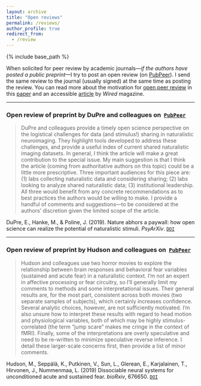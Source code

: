 ```yaml
---
layout: archive
title: "Open reviews"
permalink: /reviews/
author_profile: true
redirect_from:
  - /review
---
```


{% include base_path %}

When solicited for peer review by academic journals&mdash;*if the authors have posted a public preprint*&mdash;I try to post an open review (on [PubPeer](https://pubpeer.com/)). I send the same review to the journal (usually signed) at the same time as posting the review. You can read more about the motivation for [open peer review](https://en.wikipedia.org/wiki/Open_peer_review) in this [paper](https://doi.org/10.3389/fncom.2012.00079) and an accessible [article](https://www.wired.com/2017/03/rogue-neuroscientist-mission-hack-peer-review/) by *Wired* magazine.

---

### Open review of preprint by DuPre and colleagues on  [`PubPeer`](https://pubpeer.com/publications/764D03ED6F80183031E5378AC5C365#1)
> DuPre and colleagues provide a timely open science perspective on the logistical challenges for data (and stimulus!) sharing in naturalistic neuroimaging. They highlight tools developed to address these challenges, and provide a useful index of current shared naturalistic imaging datasets. In general, I think the article will make a great contribution to the special issue. My main suggestion is that I think the article (coming from authoritative authors on this topic) could be a little more prescriptive. Three important audiences for this piece are: (1) labs collecting naturalistic data and considering sharing; (2) labs looking to analyze shared naturalistic data; (3) institutional leadership. All three would benefit from any concrete recommendations as to best practices the authors would be willing to make. I provide a handful of comments and suggestions—to be considered at the authors’ discretion given the limited scope of the article.<br>

DuPre, E., Hanke, M., & Poline, J. (2019). Nature abhors a paywall: how open science can realize the potential of naturalistic stimuli. *PsyArXiv*. [`DOI`](https://doi.org/10.31234/osf.io/sdbqv)

---

### Open review of preprint by Hudson and colleagues on  [`PubPeer`](>https://pubpeer.com/publications/D986D186184B83B6CB32D3DF3C2B2E#1)
> Hudson and colleagues use two horror movies to explore the relationship between brain responses and behavioral fear variables (sustained and acute fear) in a naturalistic context. I’m not an expert in affective processing or fear circuitry, so I’ll generally limit my comments to methods and some interpretational issues. Their general results are, for the most part, consistent across both movies (two separate samples of subjects), which certainly increases confidence. Several analytic choices, however, are not sufficiently motivated. I’m also unsure how to interpret these results with regard to head motion and physiological variables, both of which may be highly stimulus-correlated (the term “jump scare” makes me cringe in the context of fMRI). Finally, some of the interpretations are overly speculative and need to be re-written to minimize speculative reverse inference. I detail these larger-scale concerns first, then provide a list of minor comments.

Hudson, M., Seppälä, K., Putkinen, V., Sun, L., Glerean, E., Karjalainen, T., Hirvonen, J., Nummenmaa, L. (2019) Dissociable neural systems for unconditioned acute and sustained fear. *bioRxiv*, 676650. [`DOI`](https://doi.org/10.1101/676650)
